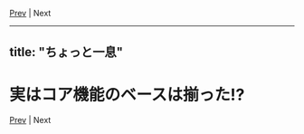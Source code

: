 [Prev](https://github.com/Ubugeeei/chibivue/blob/main/books/japanese/13_minimum_sfc.md) | Next

---
title: "ちょっと一息"
---

# 実はコア機能のベースは揃った!?

[Prev](https://github.com/Ubugeeei/chibivue/blob/main/books/japanese/13_minimum_sfc.md) | Next